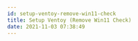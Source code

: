 ```yaml
---
id: setup-ventoy-remove-win11-check
title: Setup Ventoy (Remove Win11 Check)
date: 2021-11-03 07:38:49
---
```

